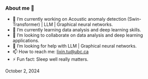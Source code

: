 ### About me 🕺



- 🔭 I’m currently working on Acoustic anomaly detection (Swin-Transformer) | LLM | Graphical neural networks.
- 🌱 I’m currently learning data analysis and deep learning skills.
- 👯 I’m looking to collaborate on data analysis and deep learning applications.
- 🤔 I’m looking for help with LLM | Graphical neural networks.
- 📫 How to reach me: lixin.tu@ubc.ca
- ⚡ Fun fact: Sleep well really matters.

October 2, 2024 
